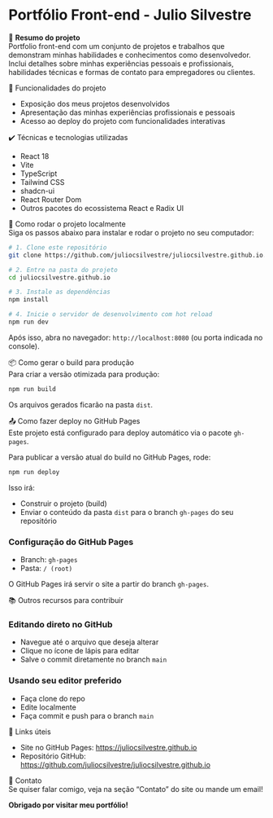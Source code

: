 # Portfólio Front-end - Julio Silvestre

📁 **Resumo do projeto**  
Portfolio front-end com um conjunto de projetos e trabalhos que demonstram minhas habilidades e conhecimentos como desenvolvedor. Inclui detalhes sobre minhas experiências pessoais e profissionais, habilidades técnicas e formas de contato para empregadores ou clientes.

🔨 Funcionalidades do projeto  
- Exposição dos meus projetos desenvolvidos  
- Apresentação das minhas experiências profissionais e pessoais  
- Acesso ao deploy do projeto com funcionalidades interativas  

✔️ Técnicas e tecnologias utilizadas  
- React 18  
- Vite  
- TypeScript  
- Tailwind CSS  
- shadcn-ui  
- React Router Dom  
- Outros pacotes do ecossistema React e Radix UI  

🚀 Como rodar o projeto localmente  
Siga os passos abaixo para instalar e rodar o projeto no seu computador:

```bash
# 1. Clone este repositório
git clone https://github.com/juliocsilvestre/juliocsilvestre.github.io.git

# 2. Entre na pasta do projeto
cd juliocsilvestre.github.io

# 3. Instale as dependências
npm install

# 4. Inicie o servidor de desenvolvimento com hot reload
npm run dev
```

Após isso, abra no navegador: `http://localhost:8080` (ou porta indicada no console).

📦 Como gerar o build para produção  
Para criar a versão otimizada para produção:

```bash
npm run build
```

Os arquivos gerados ficarão na pasta `dist`.

📤 Como fazer deploy no GitHub Pages  
Este projeto está configurado para deploy automático via o pacote `gh-pages`.

Para publicar a versão atual do build no GitHub Pages, rode:

```bash
npm run deploy
```

Isso irá:  
- Construir o projeto (build)  
- Enviar o conteúdo da pasta `dist` para o branch `gh-pages` do seu repositório  

### Configuração do GitHub Pages

- Branch: `gh-pages`  
- Pasta: `/ (root)`  

O GitHub Pages irá servir o site a partir do branch `gh-pages`.

📚 Outros recursos para contribuir  
### Editando direto no GitHub

- Navegue até o arquivo que deseja alterar  
- Clique no ícone de lápis para editar  
- Salve o commit diretamente no branch `main`

### Usando seu editor preferido

- Faça clone do repo  
- Edite localmente  
- Faça commit e push para o branch `main`  

🔗 Links úteis  
- Site no GitHub Pages: https://juliocsilvestre.github.io  
- Repositório GitHub: https://github.com/juliocsilvestre/juliocsilvestre.github.io

🙋 Contato  
Se quiser falar comigo, veja na seção “Contato” do site ou mande um email!

**Obrigado por visitar meu portfólio!**
